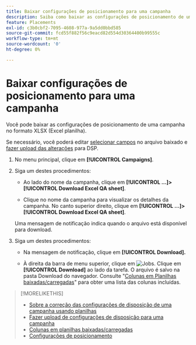 ```yaml
---
title: Baixar configurações de posicionamento para uma campanha
description: Saiba como baixar as configurações de posicionamento de uma campanha usando planilhas de QA do Excel.
feature: Placements
exl-id: c3b0cbf2-7095-4608-977a-9a5dd0bbd585
source-git-commit: fcd55f882f56c9eacd82d554d30364400b99555c
workflow-type: tm+mt
source-wordcount: '0'
ht-degree: 0%

---
```


# Baixar configurações de posicionamento para uma campanha

Você pode baixar as configurações de posicionamento de uma campanha no formato XLSX (Excel planilha).

Se necessário, você poderá editar [selecionar campos](qa-sheet-columns.md) no arquivo baixado e [fazer upload das alterações](qa-sheet-upload.md) para DSP.

1. No menu principal, clique em **[!UICONTROL Campaigns]**.

1. Siga um destes procedimentos:

   * Ao lado do nome da campanha, clique em **[!UICONTROL ...]>[!UICONTROL Download Excel QA sheet]**.

   * Clique no nome da campanha para visualizar os detalhes da campanha. No canto superior direito, clique em **[!UICONTROL ...]>[!UICONTROL Download Excel QA sheet]**.

   Uma mensagem de notificação indica quando o arquivo está disponível para download.

1. Siga um destes procedimentos:

   * Na mensagem de notificação, clique em **[!UICONTROL Download].**

   * À direita da barra de menu superior, clique em ![Jobs](/help/dsp/assets/downloads.png). Clique em **[!UICONTROL Download]** ao lado da tarefa.
   O arquivo é salvo na pasta Download do navegador. Consulte &quot;[Colunas em Planilhas baixadas/carregadas](qa-sheet-columns.md)&quot; para obter uma lista das colunas incluídas.

>[!MORELIKETHIS]
>
>* [Sobre a correção das configurações de disposição de uma campanha usando planilhas](qa-about.md)
>* [Fazer upload de configurações de disposição para uma campanha](qa-sheet-upload.md)
>* [Colunas em planilhas baixadas/carregadas](qa-sheet-columns.md)
>* [Configurações de posicionamento](/help/dsp/campaign-management/placements/placement-settings.md)

